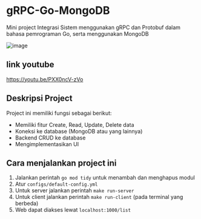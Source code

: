 # gRPC-Go-MongoDB
Mini project Integrasi Sistem menggunakan gRPC dan Protobuf dalam bahasa pemrograman Go, serta menggunakan MongoDB

![image](https://github.com/Derkora/UTS_5027221021_Steven-Figo/assets/110652010/2e27f38a-bf6b-4bfb-b106-dbce50528da9)

## link youtube
https://youtu.be/PXX0ncV-zVo 

## Deskripsi Project
Project ini memiliki fungsi sebagai berikut:
- Memiliki fitur Create, Read, Update, Delete data
- Koneksi ke database (MongoDB atau yang lainnya)
- Backend CRUD ke database
- Mengimplementasikan UI

## Cara menjalankan project ini
1. Jalankan perintah `go mod tidy` untuk menambah dan menghapus modul
2. Atur `configs/default-config.yml`
3. Untuk server jalankan perintah `make run-server`
4. Untuk client jalankan perintah `make run-client` (pada terminal yang berbeda)
5. Web dapat diakses lewat `localhost:1000/list`
